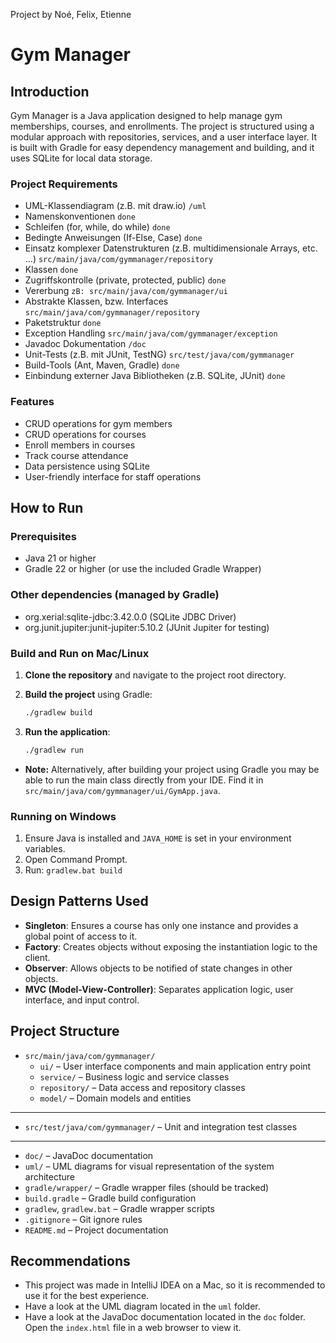 Project by Noé, Felix, Etienne
# Gym Manager

## Introduction

Gym Manager is a Java application designed to help manage gym memberships, courses, and enrollments. The project is structured using a modular approach with repositories, services, and a user interface layer. It is built with Gradle for easy dependency management and building, and it uses SQLite for local data storage.

### Project Requirements

- UML-Klassendiagram (z.B. mit draw.io) `/uml`
- Namenskonventionen `done`
- Schleifen (for, while, do while) `done`
- Bedingte Anweisungen (If-Else, Case) `done`
- Einsatz komplexer Datenstrukturen (z.B. multidimensionale Arrays, etc. ...) `src/main/java/com/gymmanager/repository`
- Klassen `done`
- Zugriffskontrolle (private, protected, public) `done`
- Vererbung `zB: src/main/java/com/gymmanager/ui`
- Abstrakte Klassen, bzw. Interfaces `src/main/java/com/gymmanager/repository`
- Paketstruktur `done`
- Exception Handling `src/main/java/com/gymmanager/exception`
- Javadoc Dokumentation `/doc`
- Unit-Tests (z.B. mit JUnit, TestNG) `src/test/java/com/gymmanager`
- Build-Tools (Ant, Maven, Gradle) `done`
- Einbindung externer Java Bibliotheken (z.B. SQLite, JUnit) `done`

### Features

- CRUD operations for gym members
- CRUD operations for courses
- Enroll members in courses
- Track course attendance
- Data persistence using SQLite
- User-friendly interface for staff operations

## How to Run

### Prerequisites

- Java 21 or higher
- Gradle 22 or higher (or use the included Gradle Wrapper)

### Other dependencies (managed by Gradle)

- org.xerial:sqlite-jdbc:3.42.0.0 (SQLite JDBC Driver)
- org.junit.jupiter:junit-jupiter:5.10.2 (JUnit Jupiter for testing)

### Build and Run on Mac/Linux

1. **Clone the repository** and navigate to the project root directory.

2. **Build the project** using Gradle:

   ```sh
   ./gradlew build

3. **Run the application**:

   ```sh
   ./gradlew run
   ```
- **Note:** Alternatively, after building your project using Gradle you may be able to run the main class directly from your IDE. Find it in `src/main/java/com/gymmanager/ui/GymApp.java`.

### Running on Windows

1. Ensure Java is installed and `JAVA_HOME` is set in your environment variables.
2. Open Command Prompt.
3. Run: `gradlew.bat build`

## Design Patterns Used

- **Singleton**: Ensures a course has only one instance and provides a global point of access to it.
- **Factory**: Creates objects without exposing the instantiation logic to the client.
- **Observer**: Allows objects to be notified of state changes in other objects.
- **MVC (Model-View-Controller)**: Separates application logic, user interface, and input control.

## Project Structure

- `src/main/java/com/gymmanager/`
    - `ui/` – User interface components and main application entry point
    - `service/` – Business logic and service classes
    - `repository/` – Data access and repository classes
    - `model/` – Domain models and entities
---
- `src/test/java/com/gymmanager/` – Unit and integration test classes
---
- `doc/` – JavaDoc documentation
- `uml/` – UML diagrams for visual representation of the system architecture
- `gradle/wrapper/` – Gradle wrapper files \(should be tracked\)
- `build.gradle` – Gradle build configuration
- `gradlew`, `gradlew.bat` – Gradle wrapper scripts
- `.gitignore` – Git ignore rules
- `README.md` – Project documentation

## Recommendations

- This project was made in IntelliJ IDEA on a Mac, so it is recommended to use it for the best experience.
- Have a look at the UML diagram located in the `uml` folder.
- Have a look at the JavaDoc documentation located in the `doc` folder. Open the `index.html` file in a web browser to view it.